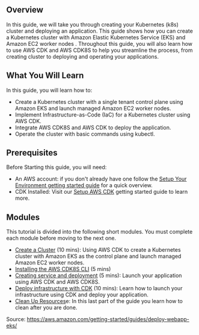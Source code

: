 ## Overview

In this guide, we will take you through creating your Kubernetes (k8s) cluster and deploying an application. This guide shows how you can create a Kubernetes cluster with Amazon Elastic Kubernetes Service (EKS) and Amazon EC2 worker nodes . Throughout this guide, you will also learn how to use AWS CDK and AWS CDK8S to help you streamline the process, from creating cluster to deploying and operating your applications.

## What You Will Learn

In this guide, you will learn how to:

* Create a Kubernetes cluster with a single tenant control plane using Amazon EKS and launch managed Amazon EC2 worker nodes. 
* Implement Infrastructure-as-Code (IaC) for a Kubernetes cluster using AWS CDK.
* Integrate AWS CDK8S and AWS CDK to deploy the application.
* Operate the cluster with basic commands using kubectl.

## Prerequisites

Before Starting this guide, you will need:

* An AWS account: if you don't already have one follow the [Setup Your Environment getting started guide](https://aws.amazon.com/getting-started/guides/setup-environment/) for a quick overview.
* CDK Installed: Visit our [Setup AWS CDK](https://aws.amazon.com/getting-started/guides/setup-cdk/) getting started guide to learn more.


## Modules

This tutorial is divided into the following short modules. You must complete each module before moving to the next one.

* [Create a Cluster](https://aws.amazon.com/getting-started/guides/deploy-webapp-eks/module-one/) (10 mins): Using AWS CDK to create a Kubernetes cluster with Amazon EKS as the control plane and launch managed Amazon EC2 worker nodes.
* [Installing the AWS CDK8S CLI](https://aws.amazon.com/getting-started/guides/deploy-webapp-eks/module-two/) (5 mins)
* [Creating service and deployment](https://aws.amazon.com/getting-started/guides/deploy-webapp-eks/module-three/) (5 mins): Launch your application using AWS CDK and AWS CDK8S.
* [Deploy infrastructure with CDK](https://aws.amazon.com/getting-started/guides/deploy-webapp-eks/module-four/) (10 mins): Learn how to launch your infrastructure using CDK and deploy your application.
* [Clean Up Resources](https://aws.amazon.com/getting-started/guides/deploy-webapp-eks/module-five/)e: In this last part of the guide you learn how to clean after you are done.

Source: https://aws.amazon.com/getting-started/guides/deploy-webapp-eks/